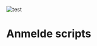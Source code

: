 ![test](https://github.com/mCodingLLC/Anmelde-server/actions/workflows/Tests.yml/badge.svg)
# Anmelde scripts

